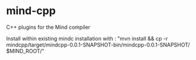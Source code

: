 mind-cpp
========

C++ plugins for the Mind compiler

Install within existing mindc installation with :
"mvn install && cp -r  mindcpp/target/mindcpp-0.0.1-SNAPSHOT-bin/mindcpp-0.0.1-SNAPSHOT/ $MIND_ROOT/"
